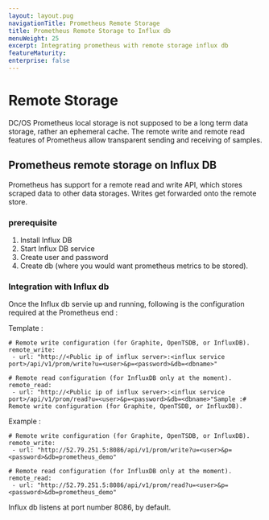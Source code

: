 ```yaml
---
layout: layout.pug
navigationTitle: Prometheus Remote Storage
title: Prometheus Remote Storage to Influx db
menuWeight: 25
excerpt: Integrating prometheus with remote storage influx db
featureMaturity:
enterprise: false
---
```


# Remote Storage 

 DC/OS Prometheus local storage is not supposed to be a long term data storage, rather an ephemeral cache.
 The remote write and remote read features of Prometheus allow transparent sending and receiving of samples.

## Prometheus remote storage on Influx DB

  Prometheus has support for a remote read and write API, which stores scraped data to other data storages. Writes get forwarded onto the remote store.


### prerequisite

  1. Install Influx DB 
  2. Start Influx DB service
  3. Create user and password
  3. Create db (where you would want prometheus metrics to be stored).

### Integration with Influx db 

  Once the Influx db servie up and running, following is the configuration required at the Prometheus end :

Template :

```
# Remote write configuration (for Graphite, OpenTSDB, or InfluxDB).
remote_write:
 - url: "http://<Public ip of influx server>:<influx service port>/api/v1/prom/write?u=<user>&p=<password>&db=<dbname>"

# Remote read configuration (for InfluxDB only at the moment).
remote_read:
 - url: "http://<Public ip of influx server>:<influx service port>/api/v1/prom/read?u=<user>&p=<password>&db=<dbname>"Sample :# Remote write configuration (for Graphite, OpenTSDB, or InfluxDB).
```

Example : 

```
# Remote write configuration (for Graphite, OpenTSDB, or InfluxDB).
remote_write:
 - url: "http://52.79.251.5:8086/api/v1/prom/write?u=<user>&p=<password>&db=prometheus_demo"

# Remote read configuration (for InfluxDB only at the moment).
remote_read:
 - url: "http://52.79.251.5:8086/api/v1/prom/read?u=<user>&p=<password>&db=prometheus_demo"
```

Influx db listens at port number 8086, by default.
